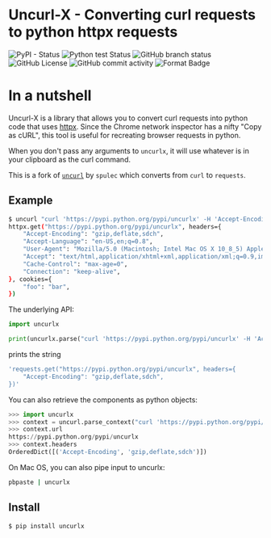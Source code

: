 # Uncurl-X - Converting curl requests to python httpx requests

<!-- ![Dependencies Status](https://img.shields.io/github/actions/workflow/status/whichoneiwonder/uncurl-x/Dependency%20review?style=flat-square) -->
![PyPI - Status](https://img.shields.io/pypi/status/uncurlx?style=flat-square&label=PyPI&)
![Python test Status](https://img.shields.io/github/actions/workflow/status/whichoneiwonder/uncurl-x/python-test?style=flat-square)
![GitHub branch status](https://img.shields.io/github/checks-status/whichoneiwonder/uncurl-x/master?style=flat-square)
![GitHub License](https://img.shields.io/github/license/whichoneiwonder/uncurl-x?style=flat-square)
![GitHub commit activity](https://img.shields.io/github/commit-activity/t/whichoneiwonder/uncurl-x?style=flat-square)
![Format Badge](https://img.shields.io/endpoint?url=https%3A%2F%2Fraw.githubusercontent.com%2Fastral-sh%2Fruff%2Fmain%2Fassets%2Fbadge%2Fv2.json&style=flat-square)


<!-- [![Build Status](https://travis-ci.org/spulec/uncurl.png?branch=master)](https://travis-ci.org/spulec/uncurl) -->

# In a nutshell

Uncurl-X is a library that allows you to convert curl requests into python code that uses [httpx](https://www.python-httpx.org/). Since the Chrome network inspector has a nifty "Copy as cURL", this tool is useful for recreating browser requests in python.

When you don't pass any arguments to `uncurlx`, it will use whatever is in your clipboard as the curl command.

This is a fork of [`uncurl`](https://github.com/spulec/uncurl) by `spulec` which converts from `curl` to `requests`.

## Example

```bash
$ uncurl "curl 'https://pypi.python.org/pypi/uncurlx' -H 'Accept-Encoding: gzip,deflate,sdch' -H 'Accept-Language: en-US,en;q=0.8' -H 'User-Agent: Mozilla/5.0 (Macintosh; Intel Mac OS X 10_8_5) AppleWebKit/537.36 (KHTML, like Gecko) Chrome/33.0.1750.152 Safari/537.36' -H 'Accept: text/html,application/xhtml+xml,application/xml;q=0.9,image/webp,*/*;q=0.8' -H 'Cache-Control: max-age=0' -H 'Cookie: foo=bar;' -H 'Connection: keep-alive' --compressed"
httpx.get("https://pypi.python.org/pypi/uncurlx", headers={
    "Accept-Encoding": "gzip,deflate,sdch",
    "Accept-Language": "en-US,en;q=0.8",
    "User-Agent": "Mozilla/5.0 (Macintosh; Intel Mac OS X 10_8_5) AppleWebKit/537.36 (KHTML, like Gecko) Chrome/33.0.1750.152 Safari/537.36",
    "Accept": "text/html,application/xhtml+xml,application/xml;q=0.9,image/webp,*/*;q=0.8",
    "Cache-Control": "max-age=0",
    "Connection": "keep-alive",
}, cookies={
    "foo": "bar",
})
```

The underlying API:

```python
import uncurlx

print(uncurlx.parse("curl 'https://pypi.python.org/pypi/uncurlx' -H 'Accept-Encoding: gzip,deflate,sdch'"))
```

prints the string

```bash
'requests.get("https://pypi.python.org/pypi/uncurlx", headers={
    "Accept-Encoding": "gzip,deflate,sdch",
})'
```

You can also retrieve the components as python objects:

```python
>>> import uncurlx
>>> context = uncurl.parse_context("curl 'https://pypi.python.org/pypi/uncurlx' -H 'Accept-Encoding: gzip,deflate,sdch'")
>>> context.url
https://pypi.python.org/pypi/uncurlx
>>> context.headers
OrderedDict([('Accept-Encoding', 'gzip,deflate,sdch')])
```
On Mac OS, you can also pipe input to uncurlx:

```bash
pbpaste | uncurlx
```

## Install

```console
$ pip install uncurlx
```
